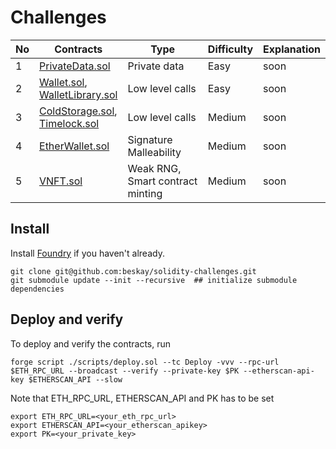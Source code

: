# Challenges

| No  | Contracts                                                                    | Type                                  | Difficulty | Explanation |
| --- | ---------------------------------------------------------------------------- | ------------------------------------- | ---------- | ----------- |
| 1   | [PrivateData.sol](src/PrivateData.sol)                                       | Private data                          | Easy       | soon        |
| 2   | [Wallet.sol](src/Wallet.sol),<br/>[WalletLibrary.sol](src/WalletLibrary.sol) | Low level calls                       | Easy       | soon        |
| 3   | [ColdStorage.sol](src/ColdStorage.sol),<br/>[Timelock.sol](src/Timelock.sol) | Low level calls                       | Medium     | soon        |
| 4   | [EtherWallet.sol](src/EtherWallet.sol)                                       | Signature Malleability                | Medium     | soon        |
| 5   | [VNFT.sol](src/VNFT.sol)                                                     | Weak RNG,<br/> Smart contract minting | Medium     | soon        |

## Install

Install [Foundry](https://github.com/gakonst/foundry) if you haven't already.

```
git clone git@github.com:beskay/solidity-challenges.git
git submodule update --init --recursive  ## initialize submodule dependencies
```

## Deploy and verify

To deploy and verify the contracts, run

```
forge script ./scripts/deploy.sol --tc Deploy -vvv --rpc-url $ETH_RPC_URL --broadcast --verify --private-key $PK --etherscan-api-key $ETHERSCAN_API --slow
```

Note that ETH_RPC_URL, ETHERSCAN_API and PK has to be set

```
export ETH_RPC_URL=<your_eth_rpc_url>
export ETHERSCAN_API=<your_etherscan_apikey>
export PK=<your_private_key>
```
